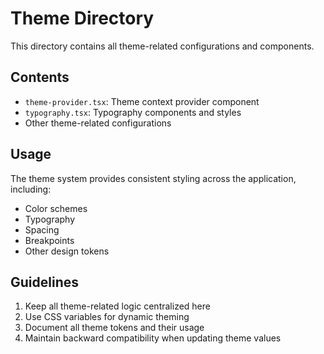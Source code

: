 # Theme Directory

This directory contains all theme-related configurations and components.

## Contents

- `theme-provider.tsx`: Theme context provider component
- `typography.tsx`: Typography components and styles
- Other theme-related configurations

## Usage

The theme system provides consistent styling across the application, including:

- Color schemes
- Typography
- Spacing
- Breakpoints
- Other design tokens

## Guidelines

1. Keep all theme-related logic centralized here
2. Use CSS variables for dynamic theming
3. Document all theme tokens and their usage
4. Maintain backward compatibility when updating theme values
